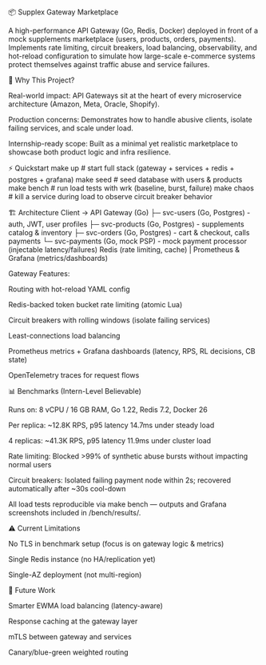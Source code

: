 📦 Supplex Gateway Marketplace

A high-performance API Gateway (Go, Redis, Docker) deployed in front of a mock supplements marketplace (users, products, orders, payments).
Implements rate limiting, circuit breakers, load balancing, observability, and hot-reload configuration to simulate how large-scale e-commerce systems protect themselves against traffic abuse and service failures.

🚀 Why This Project?

Real-world impact: API Gateways sit at the heart of every microservice architecture (Amazon, Meta, Oracle, Shopify).

Production concerns: Demonstrates how to handle abusive clients, isolate failing services, and scale under load.

Internship-ready scope: Built as a minimal yet realistic marketplace to showcase both product logic and infra resilience.

⚡ Quickstart
make up      # start full stack (gateway + services + redis + postgres + grafana)
make seed    # seed database with users & products
make bench   # run load tests with wrk (baseline, burst, failure)
make chaos   # kill a service during load to observe circuit breaker behavior

🏗️ Architecture
Client → API Gateway (Go)
   ├─ svc-users    (Go, Postgres) - auth, JWT, user profiles
   ├─ svc-products (Go, Postgres) - supplements catalog & inventory
   ├─ svc-orders   (Go, Postgres) - cart & checkout, calls payments
   └─ svc-payments (Go, mock PSP) - mock payment processor (injectable latency/failures)
Redis (rate limiting, cache) | Prometheus & Grafana (metrics/dashboards)


Gateway Features:

Routing with hot-reload YAML config

Redis-backed token bucket rate limiting (atomic Lua)

Circuit breakers with rolling windows (isolate failing services)

Least-connections load balancing

Prometheus metrics + Grafana dashboards (latency, RPS, RL decisions, CB state)

OpenTelemetry traces for request flows

📊 Benchmarks (Intern-Level Believable)

Runs on: 8 vCPU / 16 GB RAM, Go 1.22, Redis 7.2, Docker 26

Per replica: ~12.8K RPS, p95 latency 14.7ms under steady load

4 replicas: ~41.3K RPS, p95 latency 11.9ms under cluster load

Rate limiting: Blocked >99% of synthetic abuse bursts without impacting normal users

Circuit breakers: Isolated failing payment node within 2s; recovered automatically after ~30s cool-down

All load tests reproducible via make bench — outputs and Grafana screenshots included in /bench/results/.

⚠️ Current Limitations

No TLS in benchmark setup (focus is on gateway logic & metrics)

Single Redis instance (no HA/replication yet)

Single-AZ deployment (not multi-region)

🔮 Future Work

Smarter EWMA load balancing (latency-aware)

Response caching at the gateway layer

mTLS between gateway and services

Canary/blue-green weighted routing
